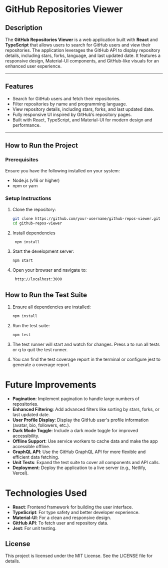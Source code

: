 # **GitHub Repositories Viewer**

## **Description**
The **GitHub Repositories Viewer** is a web application built with **React** and **TypeScript** that allows users to search for GitHub users and view their repositories. The application leverages the GitHub API to display repository details, including stars, forks, language, and last updated date. It features a responsive design, Material-UI components, and GitHub-like visuals for an enhanced user experience.

---

## **Features**
- Search for GitHub users and fetch their repositories.
- Filter repositories by name and programming language.
- View repository details, including stars, forks, and last updated date.
- Fully responsive UI inspired by GitHub’s repository pages.
- Built with React, TypeScript, and Material-UI for modern design and performance.

---

## **How to Run the Project**

### **Prerequisites**
Ensure you have the following installed on your system:
- Node.js (v16 or higher)
- npm or yarn

### **Setup Instructions**
1. Clone the repository:
   ```bash
   git clone https://github.com/your-username/github-repos-viewer.git
   cd github-repos-viewer
2. Install dependencies
   ```bash
    npm install
3. Start the development server:
   ```bash
   npm start

4. Open your browser and navigate to:
   ```bash
    http://localhost:3000

## **How to Run the Test Suite**

1. Ensure all dependencies are installed:
   ```bash
   npm install
2. Run the test suite:
    ```bash
    npm test 
3. The test runner will start and watch for changes. Press a to run all tests or q to quit the test runner.

4. You can find the test coverage report in the terminal or configure jest to generate a coverage report.


# Future Improvements

- **Pagination**: Implement pagination to handle large numbers of repositories.
- **Enhanced Filtering**: Add advanced filters like sorting by stars, forks, or last updated date.
- **User Profile Display**: Display the GitHub user's profile information (avatar, bio, followers, etc.).
- **Dark Mode Toggle**: Include a dark mode toggle for improved accessibility.
- **Offline Support**: Use service workers to cache data and make the app accessible offline.
- **GraphQL API**: Use the GitHub GraphQL API for more flexible and efficient data fetching.
- **Unit Tests**: Expand the test suite to cover all components and API calls.
- **Deployment**: Deploy the application to a live server (e.g., Netlify, Vercel).

# Technologies Used

- **React**: Frontend framework for building the user interface.
- **TypeScript**: For type safety and better developer experience.
- **Material-UI**: For a clean and responsive design.
- **GitHub API**: To fetch user and repository data.
- **Jest**: For unit testing.

## **License**
This project is licensed under the MIT License. See the LICENSE file for details.